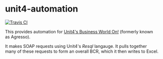 # unit4-automation

[![Travis CI](https://travis-ci.org/tomcsmith1990/unit4-automation.svg?branch=master)](https://travis-ci.org/tomcsmith1990/unit4-automation)

This provides automation for [Unit4's Business World On!](https://www.unit4.com/uki/applications/erp/business-world) (formerly known as Agresso).

It makes SOAP requests using Unit4's _Resql_ langauge. It pulls together many of these requests to form an overall BCR, which it then writes to Excel.
